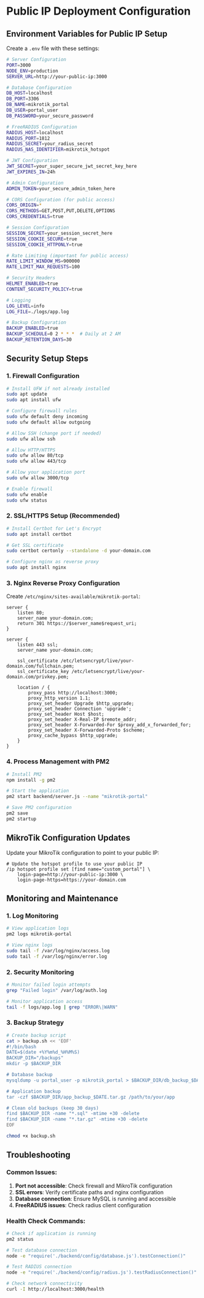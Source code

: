 # Public IP Deployment Configuration

## Environment Variables for Public IP Setup

Create a `.env` file with these settings:

```bash
# Server Configuration
PORT=3000
NODE_ENV=production
SERVER_URL=http://your-public-ip:3000

# Database Configuration
DB_HOST=localhost
DB_PORT=3306
DB_NAME=mikrotik_portal
DB_USER=portal_user
DB_PASSWORD=your_secure_password

# FreeRADIUS Configuration
RADIUS_HOST=localhost
RADIUS_PORT=1812
RADIUS_SECRET=your_radius_secret
RADIUS_NAS_IDENTIFIER=mikrotik_hotspot

# JWT Configuration
JWT_SECRET=your_super_secure_jwt_secret_key_here
JWT_EXPIRES_IN=24h

# Admin Configuration
ADMIN_TOKEN=your_secure_admin_token_here

# CORS Configuration (for public access)
CORS_ORIGIN=*
CORS_METHODS=GET,POST,PUT,DELETE,OPTIONS
CORS_CREDENTIALS=true

# Session Configuration
SESSION_SECRET=your_session_secret_here
SESSION_COOKIE_SECURE=true
SESSION_COOKIE_HTTPONLY=true

# Rate Limiting (important for public access)
RATE_LIMIT_WINDOW_MS=900000
RATE_LIMIT_MAX_REQUESTS=100

# Security Headers
HELMET_ENABLED=true
CONTENT_SECURITY_POLICY=true

# Logging
LOG_LEVEL=info
LOG_FILE=./logs/app.log

# Backup Configuration
BACKUP_ENABLED=true
BACKUP_SCHEDULE=0 2 * * *  # Daily at 2 AM
BACKUP_RETENTION_DAYS=30
```

## Security Setup Steps

### 1. Firewall Configuration
```bash
# Install UFW if not already installed
sudo apt update
sudo apt install ufw

# Configure firewall rules
sudo ufw default deny incoming
sudo ufw default allow outgoing

# Allow SSH (change port if needed)
sudo ufw allow ssh

# Allow HTTP/HTTPS
sudo ufw allow 80/tcp
sudo ufw allow 443/tcp

# Allow your application port
sudo ufw allow 3000/tcp

# Enable firewall
sudo ufw enable
sudo ufw status
```

### 2. SSL/HTTPS Setup (Recommended)
```bash
# Install Certbot for Let's Encrypt
sudo apt install certbot

# Get SSL certificate
sudo certbot certonly --standalone -d your-domain.com

# Configure nginx as reverse proxy
sudo apt install nginx
```

### 3. Nginx Reverse Proxy Configuration
Create `/etc/nginx/sites-available/mikrotik-portal`:

```nginx
server {
    listen 80;
    server_name your-domain.com;
    return 301 https://$server_name$request_uri;
}

server {
    listen 443 ssl;
    server_name your-domain.com;

    ssl_certificate /etc/letsencrypt/live/your-domain.com/fullchain.pem;
    ssl_certificate_key /etc/letsencrypt/live/your-domain.com/privkey.pem;

    location / {
        proxy_pass http://localhost:3000;
        proxy_http_version 1.1;
        proxy_set_header Upgrade $http_upgrade;
        proxy_set_header Connection 'upgrade';
        proxy_set_header Host $host;
        proxy_set_header X-Real-IP $remote_addr;
        proxy_set_header X-Forwarded-For $proxy_add_x_forwarded_for;
        proxy_set_header X-Forwarded-Proto $scheme;
        proxy_cache_bypass $http_upgrade;
    }
}
```

### 4. Process Management with PM2
```bash
# Install PM2
npm install -g pm2

# Start the application
pm2 start backend/server.js --name "mikrotik-portal"

# Save PM2 configuration
pm2 save
pm2 startup
```

## MikroTik Configuration Updates

Update your MikroTik configuration to point to your public IP:

```rsc
# Update the hotspot profile to use your public IP
/ip hotspot profile set [find name="custom_portal"] \
    login-page=http://your-public-ip:3000 \
    login-page-https=https://your-domain.com
```

## Monitoring and Maintenance

### 1. Log Monitoring
```bash
# View application logs
pm2 logs mikrotik-portal

# View nginx logs
sudo tail -f /var/log/nginx/access.log
sudo tail -f /var/log/nginx/error.log
```

### 2. Security Monitoring
```bash
# Monitor failed login attempts
grep "Failed login" /var/log/auth.log

# Monitor application access
tail -f logs/app.log | grep "ERROR\|WARN"
```

### 3. Backup Strategy
```bash
# Create backup script
cat > backup.sh << 'EOF'
#!/bin/bash
DATE=$(date +%Y%m%d_%H%M%S)
BACKUP_DIR="/backups"
mkdir -p $BACKUP_DIR

# Database backup
mysqldump -u portal_user -p mikrotik_portal > $BACKUP_DIR/db_backup_$DATE.sql

# Application backup
tar -czf $BACKUP_DIR/app_backup_$DATE.tar.gz /path/to/your/app

# Clean old backups (keep 30 days)
find $BACKUP_DIR -name "*.sql" -mtime +30 -delete
find $BACKUP_DIR -name "*.tar.gz" -mtime +30 -delete
EOF

chmod +x backup.sh
```

## Troubleshooting

### Common Issues:
1. **Port not accessible**: Check firewall and MikroTik configuration
2. **SSL errors**: Verify certificate paths and nginx configuration
3. **Database connection**: Ensure MySQL is running and accessible
4. **FreeRADIUS issues**: Check radius client configuration

### Health Check Commands:
```bash
# Check if application is running
pm2 status

# Test database connection
node -e "require('./backend/config/database.js').testConnection()"

# Test RADIUS connection
node -e "require('./backend/config/radius.js').testRadiusConnection()"

# Check network connectivity
curl -I http://localhost:3000/health
```
